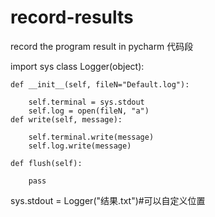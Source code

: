 # record-results
record the program result in pycharm
代码段

import sys
class Logger(object):

    def __init__(self, fileN="Default.log"):
    
        self.terminal = sys.stdout
        self.log = open(fileN, "a")
    def write(self, message):
    
        self.terminal.write(message)
        self.log.write(message)

    def flush(self):
    
        pass
sys.stdout = Logger("结果.txt")#可以自定义位置
